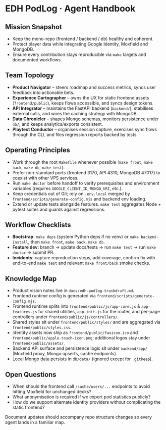 # EDH PodLog · Agent Handbook

## Mission Snapshot
- Keep the mono-repo (frontend / backend / db) healthy and coherent.
- Protect player data while integrating Google Identity, Moxfield and MongoDB.
- Ensure every contribution stays reproducible via `make` targets and documented workflows.

## Team Topology
- **Product Navigator** – steers roadmap and success metrics, syncs user feedback into actionable bets.
- **Experience Cartographer** – owns the UX for static frontend assets (`frontend/public`), keeps flows accessible, and syncs design tokens.
- **API Integrator** – maintains the FastAPI backend (`backend/`), stabilises external calls, and wires the caching strategy with MongoDB.
- **Data Chronicler** – shapes Mongo schemas, monitors persistence under `db/`, and keeps analytics/exports consistent.
- **Playtest Conductor** – organises session capture, exercises sync flows through the CLI, and files regression reports backed by tests.

## Operating Principles
- Work through the root `Makefile` whenever possible (`make front`, `make back`, `make db`, `make test`).
- Prefer non-standard ports (frontend 3170, API 4310, MongoDB 47017) to coexist with other VPS services.
- Run `make doctor` before handoff to verify prerequisites and environment variables (requires `GOOGLE_CLIENT_ID`, `MONGO_URI`, etc.).
- Keep credentials out of Git; rely on `.env.local` merged by `frontend/scripts/generate-config.mjs` and backend env loading.
- Extend or update tests alongside features. `make test` aggregates Node + pytest suites and guards against regressions.

## Workflow Checklists
- **Bootstrap**: `make deps` (system Python deps if no venv) or `make backend-install`, then `make front`, `make back`, `make db`.
- **Feature dev**: branch → update docs/tests → run `make test` → run `make doctor` → submit PR.
- **Incidents**: capture reproduction steps, add coverage, confirm fix with end-to-end `make test` and relevant `make front/back` smoke checks.

## Knowledge Map
- Product vision notes live in `docs/edh-podlog-trashdraft.md`.
- Frontend runtime config is generated via `frontend/scripts/generate-config.mjs`.
- Frontend runtime splits into `frontend/public/js/app-core.js` & `app-features.js` for shared utilities, `app-init.js` for the router, and per-page controllers under `frontend/public/js/controllers/`.
- Shared styles sit under `frontend/public/styles/` and are aggregated via `frontend/public/styles.css`.
- Identity assets now ship as `frontend/public/favicon.ico` and `frontend/public/apple-touch-icon.png`; additional logos stay under `frontend/public/assets/`.
- Backend API surface and persistence logic sit under `backend/app/` (Moxfield proxy, Mongo upserts, cache endpoints).
- Local Mongo data persists in `db/data/` (ignored except for `.gitkeep`).

## Open Questions
- When should the frontend call `/cache/users/...` endpoints to avoid hitting Moxfield for unchanged decks?
- What anonymisation is required if we export pod statistics publicly?
- How do we support alternate identity providers without complicating the static frontend?

Document updates should accompany repo structure changes so every agent lands in a familiar map.
